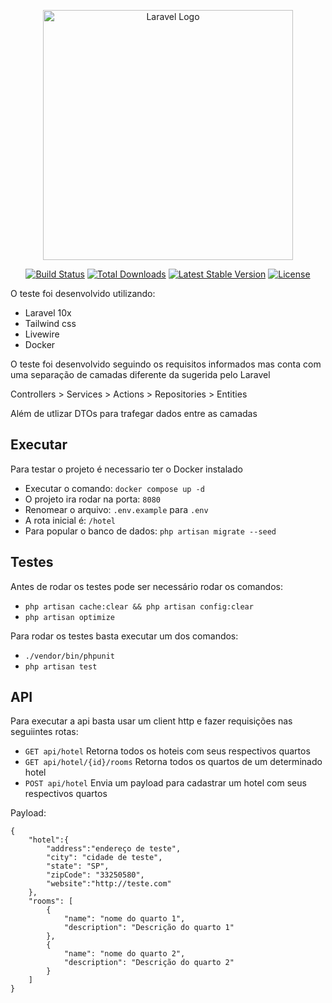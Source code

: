 <p align="center"><a href="https://laravel.com" target="_blank"><img src="https://raw.githubusercontent.com/laravel/art/master/logo-lockup/5%20SVG/2%20CMYK/1%20Full%20Color/laravel-logolockup-cmyk-red.svg" width="400" alt="Laravel Logo"></a></p>

<p align="center">
<a href="https://github.com/laravel/framework/actions"><img src="https://github.com/laravel/framework/workflows/tests/badge.svg" alt="Build Status"></a>
<a href="https://packagist.org/packages/laravel/framework"><img src="https://img.shields.io/packagist/dt/laravel/framework" alt="Total Downloads"></a>
<a href="https://packagist.org/packages/laravel/framework"><img src="https://img.shields.io/packagist/v/laravel/framework" alt="Latest Stable Version"></a>
<a href="https://packagist.org/packages/laravel/framework"><img src="https://img.shields.io/packagist/l/laravel/framework" alt="License"></a>
</p>


O teste foi desenvolvido utilizando:
- Laravel 10x
- Tailwind css
- Livewire
- Docker

O teste foi desenvolvido seguindo os requisitos informados mas conta com uma separação de camadas diferente da sugerida pelo Laravel

Controllers > Services > Actions > Repositories > Entities 

Além de utlizar DTOs para trafegar dados entre as camadas

## Executar

Para testar o projeto é necessario ter o Docker instalado

- Executar o comando: `docker compose up -d`
- O projeto ira rodar na porta: `8080`
- Renomear  o arquivo: `.env.example` para `.env`
- A rota inicial é: `/hotel`
- Para popular o banco de dados: `php artisan migrate --seed` 



## Testes

Antes de rodar os testes pode ser necessário rodar os comandos:
- `php artisan cache:clear && php artisan config:clear`
- `php artisan optimize `

Para rodar os testes basta executar um dos comandos:
- `./vendor/bin/phpunit`
- `php artisan test `

## API

Para executar a api basta usar um client http e fazer requisições nas seguiintes rotas:

- `GET api/hotel` Retorna todos os hoteis com seus respectivos quartos
- `GET api/hotel/{id}/rooms` Retorna todos os quartos de um determinado hotel
- `POST api/hotel` Envia um payload para cadastrar um hotel com seus respectivos quartos

Payload:
```
{
    "hotel":{
        "address":"endereço de teste",
        "city": "cidade de teste",
        "state": "SP",
        "zipCode": "33250580",
        "website":"http://teste.com"
    },
    "rooms": [
        {
            "name": "nome do quarto 1",
            "description": "Descrição do quarto 1"
        },
        {
            "name": "nome do quarto 2",
            "description": "Descrição do quarto 2"
        }
    ]
}
```

